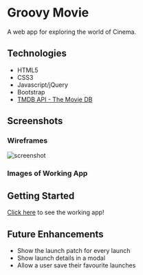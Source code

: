 # Groovy Movie

A web app for exploring the world of Cinema.


## Technologies
- HTML5
- CSS3
- Javascript/jQuery
- Bootstrap
- [TMDB API - The Movie DB](http://themoviedb.org/settings/api)

## Screenshots

### Wireframes
![screenshot](http://obipix.com/old/wallpapers/obipix_sunburst_2e6c55.png)

### Images of Working App


## Getting Started

[Click here](#) to see the working app!

## Future Enhancements
- Show the launch patch for every launch
- Show launch details in a modal
- Allow a user save their favourite launches